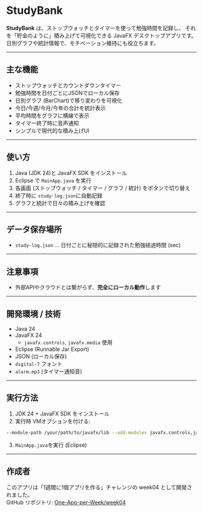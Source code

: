 # StudyBank

**StudyBank** は、ストップウォッチとタイマーを使って勉強時間を記録し、
それを「貯金のように」積み上げて可視化できる JavaFX デスクトップアプリです。  
日別グラフや統計情報で、モチベーション維持にも役立ちます。

---

## 主な機能

- ストップウォッチとカウントダウンタイマー
- 勉強時間を日付ごとにJSONでローカル保存
- 日別グラフ (BarChart)で移り変わりを可視化
- 今日/今週/今月/今年の合計を統計表示
- 平均時間をグラフに横線で表示
- タイマー終了時に音声通知
- シンプルで現代的な積み上げUI

---

## 使い方

1. Java (JDK 24)と JavaFX SDK をインストール
2. Eclipse で `MainApp.java` を実行
3. 各画面 (ストップウォッチ / タイマー / グラフ / 統計) をボタンで切り替え
4. 終了時に `study-log.json`に自動記録
5. グラフと統計で日々の積み上げを確認

---

## データ保存場所

- `study-log.json` ... 日付ごとに秘隠的に記録された勉強経過時間 (sec)

---

## 注意事項

- 外部APIやクラウドとは繋がらず、**完全にローカル動作**します

---

## 開発環境 / 技術

- Java 24
- JavaFX 24
  - `javafx.controls`, `javafx.media` 使用
- Eclipse (Runnable Jar Export)
- JSON (ローカル保存)
- `digital-7` フォント
- `alarm.mp3` (タイマー通知音)

---

## 実行方法

1. JDK 24 + JavaFX SDK をインストール
2. 実行時 VMオプションを付ける:

```bash
--module-path /your/path/to/javafx/lib --add-modules javafx.controls,javafx.fxml,javafx.media
```

3. `MainApp.java`を実行 (Eclipse)

---

## 作成者

このアプリは「1週間に1個アプリを作る」チャレンジの week04 として開発されました。  
GitHub リポジトリ: [One-App-per-Week/week04](https://github.com/yourname/One-App-per-Week/tree/main/week04)


